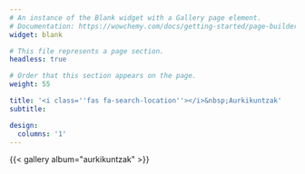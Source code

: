 ```yaml
---
# An instance of the Blank widget with a Gallery page element.
# Documentation: https://wowchemy.com/docs/getting-started/page-builder/
widget: blank

# This file represents a page section.
headless: true

# Order that this section appears on the page.
weight: 55

title: '<i class=''fas fa-search-location''></i>&nbsp;Aurkikuntzak'
subtitle:

design:
  columns: '1'
---
```


{{< gallery album="aurkikuntzak" >}}
